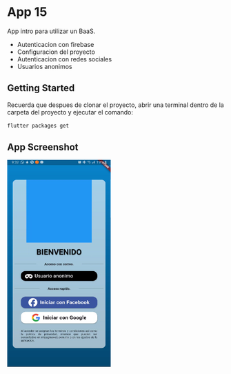# App 15

App intro para utilizar un BaaS.
- Autenticacion con firebase
- Configuracion del proyecto
- Autenticacion con redes sociales
- Usuarios anonimos

## Getting Started

Recuerda que despues de clonar el proyecto, abrir una terminal dentro de la carpeta del proyecto y ejecutar el comando:

```sh
flutter packages get
``` 

## App Screenshot


<img src="screenshot/Capture0.PNG" width="240" height="480" />

